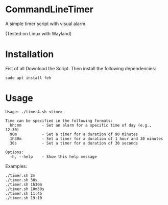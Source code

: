 # CommandLineTimer
A simple timer script with visual alarm.

(Tested on Linux with Wayland)

# Installation

Fist of all Download the Script.
Then install the following dependencies:
```
sudo apt install feh
```

# Usage

```
Usage: ./timer4.sh <time>

Time can be specified in the following formats:
  hh:mm         - Set an alarm for a specific time of day (e.g., 12:30)
  90m           - Set a timer for a duration of 90 minutes
  1h30m         - Set a timer for a duration of 1 hour and 30 minutes
  30s           - Set a timer for a duration of 30 seconds

Options:
  -h, --help    - Show this help message
```

Examples:
```
./timer.sh 2m
./timer.sh 30s
./timer.sh 1h30m
./timer.sh 10m30s
./timer.sh 11:45
./timer.sh 19:10
```
